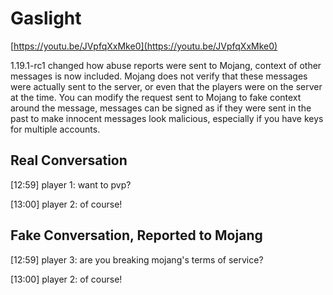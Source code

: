 # Gaslight
[https://youtu.be/JVpfqXxMke0](https://youtu.be/JVpfqXxMke0)

1.19.1-rc1 changed how abuse reports were sent to Mojang, context of other messages is now included. Mojang does not verify that these messages were actually sent to the server, or even that the players were on the server at the time. You can modify the request sent to Mojang to fake context around the message, messages can be signed as if they were sent in the past to make innocent messages look malicious, especially if you have keys for multiple accounts.

## Real Conversation

[12:59] player 1: want to pvp?

[13:00] player 2: of course!

## Fake Conversation, Reported to Mojang

[12:59] player 3: are you breaking mojang's terms of service?

[13:00] player 2: of course!